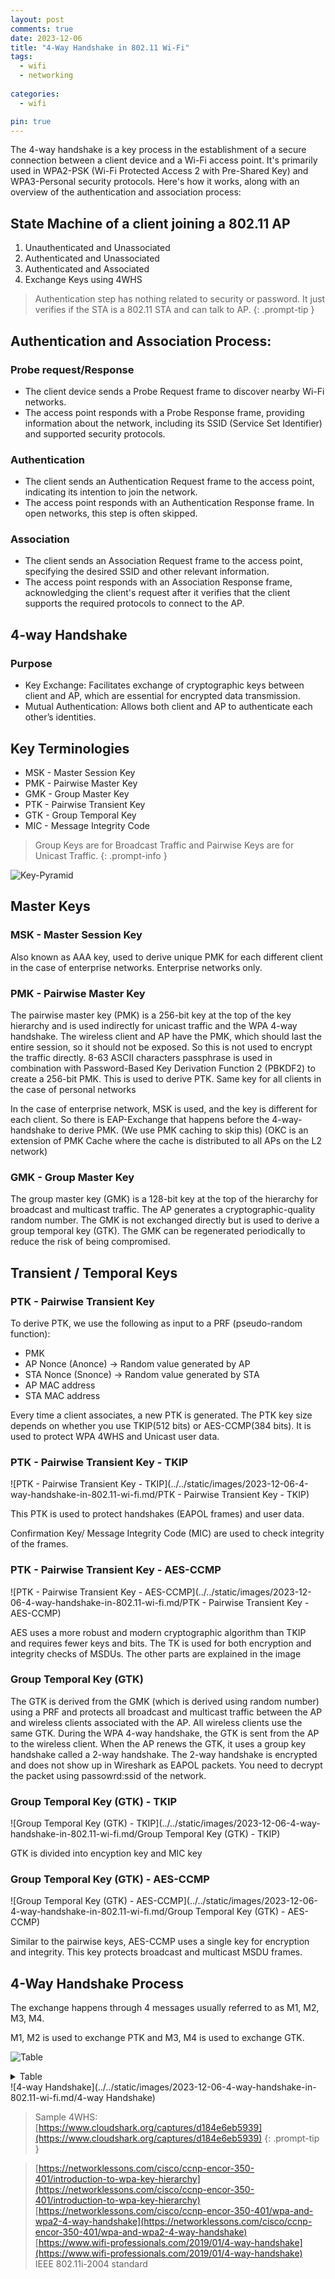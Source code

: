 ```yaml
---
layout: post
comments: true
date: 2023-12-06
title: "4-Way Handshake in 802.11 Wi-Fi" 
tags:
  - wifi
  - networking
 
categories:
  - wifi

pin: true
---
```


The 4-way handshake is a key process in the establishment of a secure connection between a client device and a Wi-Fi access point. It's primarily used in WPA2-PSK (Wi-Fi Protected Access 2 with Pre-Shared Key) and WPA3-Personal security protocols. Here's how it works, along with an overview of the authentication and association process:


## State Machine of a client joining a 802.11 AP

1. Unauthenticated and Unassociated
2. Authenticated and Unassociated
3. Authenticated and Associated
4. Exchange Keys using 4WHS

> Authentication step has nothing related to security or password. It just verifies if the STA is a 802.11 STA and can talk to AP.
{: .prompt-tip }


## Authentication and Association Process:


### Probe request/Response

- The client device sends a Probe Request frame to discover nearby Wi-Fi networks.
- The access point responds with a Probe Response frame, providing information about the network, including its SSID (Service Set Identifier) and supported security protocols.

### Authentication

- The client sends an Authentication Request frame to the access point, indicating its intention to join the network.
- The access point responds with an Authentication Response frame. In open networks, this step is often skipped.

### Association

- The client sends an Association Request frame to the access point, specifying the desired SSID and other relevant information.
- The access point responds with an Association Response frame, acknowledging the client's request after it verifies that the client supports the required protocols to connect to the AP.

## 4-way Handshake


### Purpose

- Key Exchange: Facilitates exchange of cryptographic keys between client and AP, which are essential for encrypted data transmission.
- Mutual Authentication: Allows both client and AP to authenticate each other’s identities.

## Key Terminologies

- MSK - Master Session Key
- PMK - Pairwise Master Key
- GMK - Group Master Key
- PTK - Pairwise Transient Key
- GTK - Group Temporal Key
- MIC - Message Integrity Code

> Group Keys are for Broadcast Traffic and Pairwise Keys are for Unicast Traffic.
{: .prompt-info }


![Key-Pyramid](../../static/images/2023-12-06-4-way-handshake-in-802.11-wi-fi.md/Key-Pyramid)


## Master Keys


### MSK - Master Session Key


Also known as AAA key, used to derive unique PMK for each different client in the case of enterprise networks. Enterprise networks only.


### PMK - Pairwise Master Key 


The pairwise master key (PMK) is a 256-bit key at the top of the key hierarchy and is used indirectly for unicast traffic and the WPA 4-way handshake. The wireless client and AP have the PMK, which should last the entire session, so it should not be exposed. So this is not used to encrypt the traffic directly. 8-63 ASCII characters passphrase is used in combination with Password-Based Key Derivation Function 2 (PBKDF2) to create a 256-bit PMK. This is used to derive PTK. Same key for all clients in the case of personal networks


In the case of enterprise network, MSK is used, and the key is different for each client. So there is EAP-Exchange that happens before the 4-way-handshake to derive PMK. (We use PMK caching to skip this) (OKC is an extension of PMK Cache where the cache is distributed to all APs on the L2 network)


### GMK - Group Master Key


The group master key (GMK) is a 128-bit key at the top of the hierarchy for broadcast and multicast traffic. The AP generates a cryptographic-quality random number.  The GMK is not exchanged directly but is used to derive a group temporal key (GTK). The GMK can be regenerated periodically to reduce the risk of being compromised.


## Transient / Temporal Keys


### PTK - Pairwise Transient Key


To derive PTK, we use the following as input to a PRF (pseudo-random function):

- PMK
- AP Nonce (Anonce) → Random value generated by AP
- STA Nonce (Snonce) → Random value generated by STA
- AP MAC address
- STA MAC address

Every time a client associates, a new PTK is generated. The PTK key size depends on whether you use TKIP(512 bits) or AES-CCMP(384 bits). It is used to protect WPA 4WHS and Unicast user data.


### PTK - Pairwise Transient Key - TKIP


![PTK - Pairwise Transient Key - TKIP](../../static/images/2023-12-06-4-way-handshake-in-802.11-wi-fi.md/PTK - Pairwise Transient Key - TKIP)


This PTK is used to protect handshakes (EAPOL frames) and user data.


Confirmation Key/ Message Integrity Code (MIC) are used to check integrity of the frames.


### PTK - Pairwise Transient Key - AES-CCMP


![PTK - Pairwise Transient Key - AES-CCMP](../../static/images/2023-12-06-4-way-handshake-in-802.11-wi-fi.md/PTK - Pairwise Transient Key - AES-CCMP)


AES uses a more robust and modern cryptographic algorithm than TKIP and requires fewer keys and bits. The TK is used for both encryption and integrity checks of MSDUs. The other parts are explained in the image


### **Group Temporal Key (GTK)**


The GTK is derived from the GMK (which is derived using random number) using a PRF and protects all broadcast and multicast traffic between the AP and wireless clients associated with the AP. All wireless clients use the same GTK. During the WPA 4-way handshake, the GTK is sent from the AP to the wireless client. When the AP renews the GTK, it uses a group key handshake called a 2-way handshake. The 2-way handshake is encrypted and does not show up in Wireshark as EAPOL packets. You need to decrypt the packet using passowrd:ssid of the network.


### **Group Temporal Key (GTK) - TKIP**


![Group Temporal Key (GTK) - TKIP](../../static/images/2023-12-06-4-way-handshake-in-802.11-wi-fi.md/Group Temporal Key (GTK) - TKIP)


GTK is divided into encyption key and MIC key


### **Group Temporal Key (GTK) - AES-CCMP**


![Group Temporal Key (GTK) - AES-CCMP](../../static/images/2023-12-06-4-way-handshake-in-802.11-wi-fi.md/Group Temporal Key (GTK) - AES-CCMP)


Similar to the pairwise keys, AES-CCMP uses a single key for encryption and integrity. This key protects broadcast and multicast MSDU frames.


## 4-Way Handshake Process


The exchange happens through 4 messages usually referred to as M1, M2, M3, M4.


M1, M2 is used to exchange PTK and M3, M4 is used to exchange GTK.


![Table](../../static/images/2023-12-06-4-way-handshake-in-802.11-wi-fi.md/Table)

<details>
  <summary>Table</summary>


| Message | From   | To     | Content                                                                      | Encrypted | Integrity Check                     | Comment                                                                                                                     |
| ------- | ------ | ------ | ---------------------------------------------------------------------------- | --------- | ----------------------------------- | --------------------------------------------------------------------------------------------------------------------------- |
| M1      | AP     | Client | AP sends to the client his ANONCE. PTK is created by client.                 | No        | No                                  | Vulnerable                                                                                                                  |
| M2      | Client | AP     | Client send Snonce + MIC                                                     | No        | Yes since PTK is computed by client | AP generates the PTK using Snonce sent by client and verifies with MIC.
AP has confirmation that both parties have same PMK |
| M3      | AP     | Client | AP sends GTK(as WPA key data in encrypted format) + MIC + Install bit : True | No        | Yes since PTK is computed by AP     | Client receives M3, verifies MIC and it gets confirmation that both parties have same PMK. Client installs PTK and GTK.     |
| M4      | Client | AP     | ACK+ Start encryption                                                        | No        | Yes                                 | AP receives M4. If the MICs are the same, install the PTK and GTK                                                           |

undefined

  </details>
![4-way Handshake](../../static/images/2023-12-06-4-way-handshake-in-802.11-wi-fi.md/4-way Handshake)


> Sample 4WHS: [https://www.cloudshark.org/captures/d184e6eb5939](https://www.cloudshark.org/captures/d184e6eb5939)
{: .prompt-tip }


> [https://networklessons.com/cisco/ccnp-encor-350-401/introduction-to-wpa-key-hierarchy](https://networklessons.com/cisco/ccnp-encor-350-401/introduction-to-wpa-key-hierarchy)  
> [https://networklessons.com/cisco/ccnp-encor-350-401/wpa-and-wpa2-4-way-handshake](https://networklessons.com/cisco/ccnp-encor-350-401/wpa-and-wpa2-4-way-handshake)  
> [https://www.wifi-professionals.com/2019/01/4-way-handshake](https://www.wifi-professionals.com/2019/01/4-way-handshake)  
> IEEE 802.11i-2004 standard

